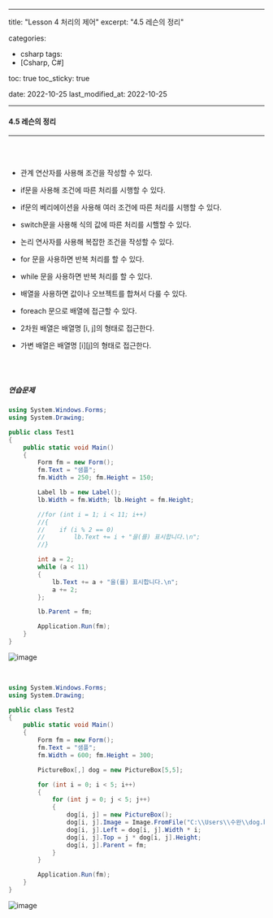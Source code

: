  ---
title:  "Lesson 4 처리의 제어"
excerpt: "4.5 레슨의 정리"

categories:
  - csharp
tags:
  - [Csharp, C#]

toc: true
toc_sticky: true
 
date: 2022-10-25
last_modified_at: 2022-10-25

---

#### 4.5 레슨의 정리
---
<br>
<br>

- 관계 연산자를 사용해 조건을 작성할 수 있다.  

- if문을 사용해 조건에 따른 처리를 시행할 수 있다.  

- if문의 베리에이션을 사용해 여러 조건에 따른 처리를 시행할 수 있다.  

- switch문을 사용해 식의 값에 따른 처리를 시핼할 수 있다.  

- 논리 연사자를 사용해 복잡한 조건을 작성할 수 있다.  

- for 문을 사용하면 반복 처리를 할 수 있다.  

- while 문을 사용하면 반복 처리를 할 수 있다.  

- 배열을 사용하면 값이나 오브젝트를 합쳐서 다룰 수 있다.  

- foreach 문으로 배열에 접근할 수 있다.  

- 2차원 배열은 배열명 [i, j]의 형태로 접근한다.  

- 가변 배열은 배열명 [i][j]의 형태로 접근한다.  

<br>
<br>

##### 연습문제  

```cs
using System.Windows.Forms;
using System.Drawing;

public class Test1
{
    public static void Main()
    {
        Form fm = new Form();
        fm.Text = "샘플";
        fm.Width = 250; fm.Height = 150;

        Label lb = new Label();
        lb.Width = fm.Width; lb.Height = fm.Height;

        //for (int i = 1; i < 11; i++)
        //{
        //    if (i % 2 == 0) 
        //        lb.Text += i + "을(를) 표시합니다.\n";
        //}

        int a = 2;
        while (a < 11)
        {
            lb.Text += a + "을(를) 표시합니다.\n";
            a += 2;
        };

        lb.Parent = fm;

        Application.Run(fm);
    }
}
```

![image](https://user-images.githubusercontent.com/106606698/197647304-01628078-1728-4f69-96f2-623bf5fad671.png)


<br>

```cs
using System.Windows.Forms;
using System.Drawing;

public class Test2
{
    public static void Main()
    {
        Form fm = new Form();
        fm.Text = "샘플";
        fm.Width = 600; fm.Height = 300;

        PictureBox[,] dog = new PictureBox[5,5];

        for (int i = 0; i < 5; i++)
        {
            for (int j = 0; j < 5; j++)
            {
                dog[i, j] = new PictureBox();
                dog[i, j].Image = Image.FromFile("C:\\Users\\수완\\dog.bmp");
                dog[i, j].Left = dog[i, j].Width * i;
                dog[i, j].Top = j * dog[i, j].Height;
                dog[i, j].Parent = fm;
            }
        }

        Application.Run(fm);
    }
}
```

![image](https://user-images.githubusercontent.com/106606698/197648270-ac62ce55-8f18-4efc-ac99-5307e0e47c50.png)

